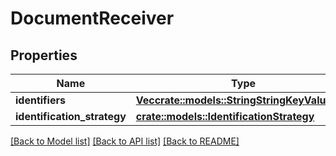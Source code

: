# DocumentReceiver

## Properties

Name | Type | Description | Notes
------------ | ------------- | ------------- | -------------
**identifiers** | [**Vec<crate::models::StringStringKeyValuePair>**](StringStringKeyValuePair.md) |  | 
**identification_strategy** | [**crate::models::IdentificationStrategy**](IdentificationStrategy.md) |  | 

[[Back to Model list]](../README.md#documentation-for-models) [[Back to API list]](../README.md#documentation-for-api-endpoints) [[Back to README]](../README.md)


